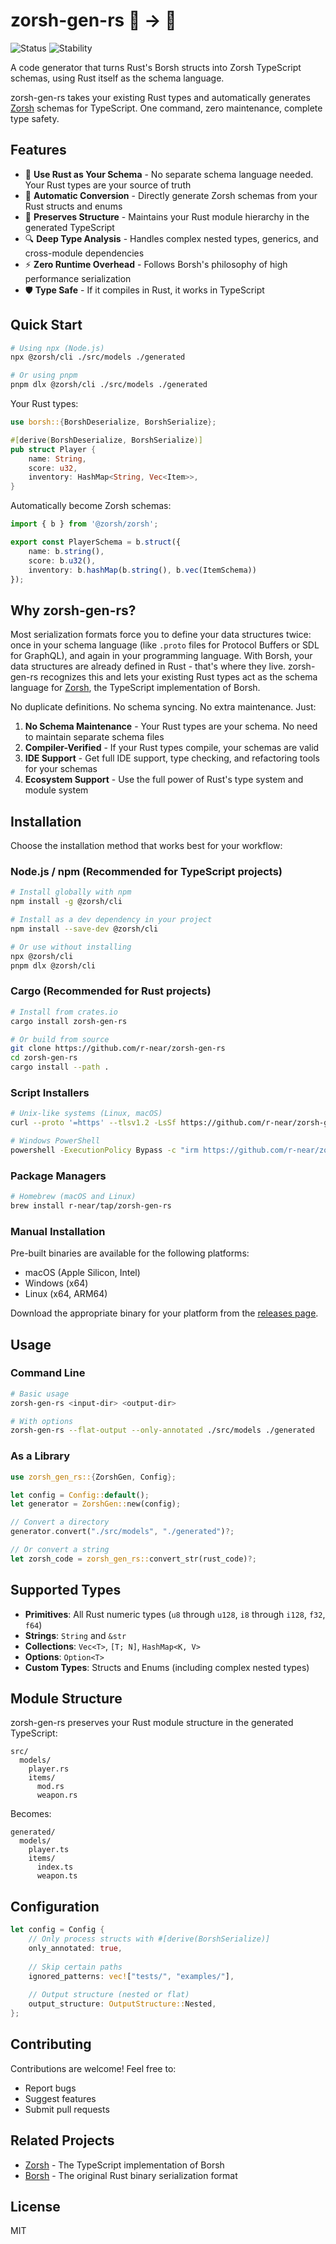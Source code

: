 # zorsh-gen-rs 🦀 → 📜

![Status](https://img.shields.io/badge/Status-Beta-blue)
![Stability](https://img.shields.io/badge/Stability-Pre--Release-yellow)

A code generator that turns Rust's Borsh structs into Zorsh TypeScript schemas, using Rust itself as the schema language.

zorsh-gen-rs takes your existing Rust types and automatically generates [Zorsh](https://github.com/r-near/zorsh) schemas for TypeScript. One command, zero maintenance, complete type safety.

## Features

- 🎯 **Use Rust as Your Schema** - No separate schema language needed. Your Rust types are your source of truth
- 🔄 **Automatic Conversion** - Directly generate Zorsh schemas from your Rust structs and enums
- 🌳 **Preserves Structure** - Maintains your Rust module hierarchy in the generated TypeScript
- 🔍 **Deep Type Analysis** - Handles complex nested types, generics, and cross-module dependencies
- ⚡ **Zero Runtime Overhead** - Follows Borsh's philosophy of high performance serialization
- 🛡️ **Type Safe** - If it compiles in Rust, it works in TypeScript

## Quick Start

```bash
# Using npx (Node.js)
npx @zorsh/cli ./src/models ./generated

# Or using pnpm
pnpm dlx @zorsh/cli ./src/models ./generated
```

Your Rust types:
```rust
use borsh::{BorshDeserialize, BorshSerialize};

#[derive(BorshDeserialize, BorshSerialize)]
pub struct Player {
    name: String,
    score: u32,
    inventory: HashMap<String, Vec<Item>>,
}
```

Automatically become Zorsh schemas:
```typescript
import { b } from '@zorsh/zorsh';

export const PlayerSchema = b.struct({
    name: b.string(),
    score: b.u32(),
    inventory: b.hashMap(b.string(), b.vec(ItemSchema))
});
```

## Why zorsh-gen-rs?

Most serialization formats force you to define your data structures twice: once in your schema language (like `.proto` files for Protocol Buffers or SDL for GraphQL), and again in your programming language. With Borsh, your data structures are already defined in Rust - that's where they live. zorsh-gen-rs recognizes this and lets your existing Rust types act as the schema language for [Zorsh](https://github.com/r-near/zorsh), the TypeScript implementation of Borsh.

No duplicate definitions. No schema syncing. No extra maintenance. Just:

1. **No Schema Maintenance** - Your Rust types are your schema. No need to maintain separate schema files
2. **Compiler-Verified** - If your Rust types compile, your schemas are valid
3. **IDE Support** - Get full IDE support, type checking, and refactoring tools for your schemas
4. **Ecosystem Support** - Use the full power of Rust's type system and module system

## Installation

Choose the installation method that works best for your workflow:

### Node.js / npm (Recommended for TypeScript projects)

```bash
# Install globally with npm
npm install -g @zorsh/cli

# Install as a dev dependency in your project
npm install --save-dev @zorsh/cli

# Or use without installing
npx @zorsh/cli
pnpm dlx @zorsh/cli
```

### Cargo (Recommended for Rust projects)

```bash
# Install from crates.io
cargo install zorsh-gen-rs

# Or build from source
git clone https://github.com/r-near/zorsh-gen-rs
cd zorsh-gen-rs
cargo install --path .
```

### Script Installers

```bash
# Unix-like systems (Linux, macOS)
curl --proto '=https' --tlsv1.2 -LsSf https://github.com/r-near/zorsh-gen-rs/releases/download/v0.1.3/zorsh-gen-rs-installer.sh | sh

# Windows PowerShell
powershell -ExecutionPolicy Bypass -c "irm https://github.com/r-near/zorsh-gen-rs/releases/download/v0.1.3/zorsh-gen-rs-installer.ps1 | iex"
```

### Package Managers

```bash
# Homebrew (macOS and Linux)
brew install r-near/tap/zorsh-gen-rs
```

### Manual Installation

Pre-built binaries are available for the following platforms:

- macOS (Apple Silicon, Intel)
- Windows (x64)
- Linux (x64, ARM64)

Download the appropriate binary for your platform from the [releases page](https://github.com/r-near/zorsh-gen-rs/releases).

## Usage

### Command Line

```bash
# Basic usage
zorsh-gen-rs <input-dir> <output-dir>

# With options
zorsh-gen-rs --flat-output --only-annotated ./src/models ./generated
```

### As a Library

```rust
use zorsh_gen_rs::{ZorshGen, Config};

let config = Config::default();
let generator = ZorshGen::new(config);

// Convert a directory
generator.convert("./src/models", "./generated")?;

// Or convert a string
let zorsh_code = zorsh_gen_rs::convert_str(rust_code)?;
```

## Supported Types

- **Primitives**: All Rust numeric types (`u8` through `u128`, `i8` through `i128`, `f32`, `f64`)
- **Strings**: `String` and `&str`
- **Collections**: `Vec<T>`, `[T; N]`, `HashMap<K, V>`
- **Options**: `Option<T>`
- **Custom Types**: Structs and Enums (including complex nested types)

## Module Structure

zorsh-gen-rs preserves your Rust module structure in the generated TypeScript:

```
src/
  models/
    player.rs
    items/
      mod.rs
      weapon.rs
```

Becomes:

```
generated/
  models/
    player.ts
    items/
      index.ts
      weapon.ts
```

## Configuration

```rust
let config = Config {
    // Only process structs with #[derive(BorshSerialize)]
    only_annotated: true,
    
    // Skip certain paths
    ignored_patterns: vec!["tests/", "examples/"],
    
    // Output structure (nested or flat)
    output_structure: OutputStructure::Nested,
};
```

## Contributing

Contributions are welcome! Feel free to:

- Report bugs
- Suggest features
- Submit pull requests


## Related Projects

- [Zorsh](https://github.com/r-near/zorsh) - The TypeScript implementation of Borsh
- [Borsh](https://borsh.io) - The original Rust binary serialization format

## License

MIT